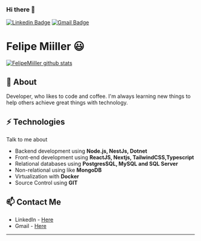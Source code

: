 ### Hi there 👋
[![Linkedin Badge](https://img.shields.io/badge/-FelipeMiiller-blue?style=flat-square&logo=Linkedin&logoColor=white&link=https://www.linkedin.com/in/felipe-miiller-45b1a891/)](https://www.linkedin.com/in/felipe-miiller-45b1a891/)
[![Gmail Badge](https://img.shields.io/badge/-felipemiillerr@gmail.com-c14438?style=flat-square&logo=Gmail&logoColor=white&link=mailto:felipemiillerr@gmail.com)](mailto:felipemiillerr@gmail.com)

# Felipe Miiller 😃


[![FelipeMiiller github stats](https://github-readme-stats.vercel.app/api?username=FelipeMiiller&show_icons=true&theme=radical)](https://github.com/FelipeMiiller)

## 🧐 About
 Developer, who likes to code and coffee. I'm always learning new things to help others achieve great things with technology.

## ⚡ Technologies
Talk to me about
- Backend development using **Node.js, NestJs, Dotnet**
- Front-end development using **ReactJS, Nextjs, TailwindCSS,Typescript**
- Relational databases using **PostgresSQL, MySQL and SQL Server**
- Non-relational using like **MongoDB**
- Virtualization with **Docker**
- Source Control using **GIT**


## 📫 Contact Me
- LinkedIn - [Here](https://www.linkedin.com/in/felipe-miiller-45b1a891/)
- Gmail - [Here](mailto:felipemiillerr@gmail.com)
---
